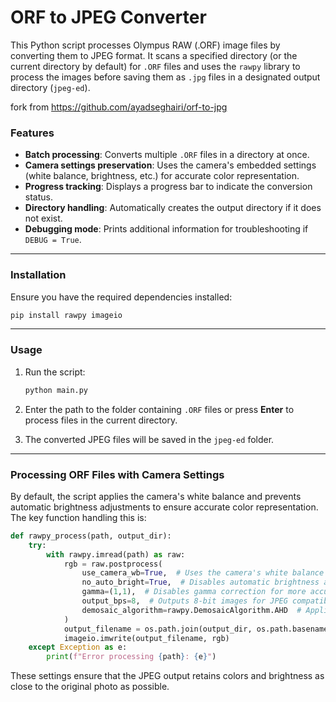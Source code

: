 # **ORF to JPEG Converter**
This Python script processes Olympus RAW (.ORF) image files by converting them to JPEG format. It scans a specified directory (or the current directory by default) for `.ORF` files and uses the `rawpy` library to process the images before saving them as `.jpg` files in a designated output directory (`jpeg-ed`).

fork from https://github.com/ayadseghairi/orf-to-jpg

### **Features**
- **Batch processing**: Converts multiple `.ORF` files in a directory at once.
- **Camera settings preservation**: Uses the camera's embedded settings (white balance, brightness, etc.) for accurate color representation.
- **Progress tracking**: Displays a progress bar to indicate the conversion status.
- **Directory handling**: Automatically creates the output directory if it does not exist.
- **Debugging mode**: Prints additional information for troubleshooting if `DEBUG = True`.

---

### **Installation**
Ensure you have the required dependencies installed:

```bash
pip install rawpy imageio
```

---

### **Usage**
1. Run the script:

   ```bash
   python main.py
   ```

2. Enter the path to the folder containing `.ORF` files or press **Enter** to process files in the current directory.

3. The converted JPEG files will be saved in the `jpeg-ed` folder.

---

### **Processing ORF Files with Camera Settings**
By default, the script applies the camera's white balance and prevents automatic brightness adjustments to ensure accurate color representation. The key function handling this is:

```python
def rawpy_process(path, output_dir):
    try:
        with rawpy.imread(path) as raw:
            rgb = raw.postprocess(
                use_camera_wb=True,  # Uses the camera's white balance
                no_auto_bright=True,  # Disables automatic brightness adjustment
                gamma=(1,1),  # Disables gamma correction for more accurate colors
                output_bps=8,  # Outputs 8-bit images for JPEG compatibility
                demosaic_algorithm=rawpy.DemosaicAlgorithm.AHD  # Applies high-quality demosaicing
            )
            output_filename = os.path.join(output_dir, os.path.basename(path)[:-4] + '.jpg')
            imageio.imwrite(output_filename, rgb)
    except Exception as e:
        print(f"Error processing {path}: {e}")
```

These settings ensure that the JPEG output retains colors and brightness as close to the original photo as possible.
